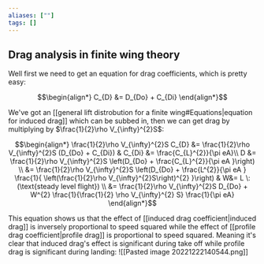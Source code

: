 ```yaml
---
aliases: [""]
tags: []
---
```


## Drag analysis in finite wing theory

Well first we need to get an equation for drag coefficients, which is pretty easy:

$$\begin{align*}
C_{D} &= D_{Do} + C_{Di}
\end{align*}$$

We've got an [[general lift distrobution for a finite wing#Equations|equation for induced drag]] which can be subbed in, then we can get drag by multiplying by $\frac{1}{2}\rho V_{\infty}^{2}S$:

$$\begin{align*}
\frac{1}{2}\rho V_{\infty}^{2}S C_{D} &= \frac{1}{2}\rho V_{\infty}^{2}S (D_{Do} + C_{Di})  & C_{Di} &=  \frac{C_{L}^{2}}{\pi eA}\\
D &= \frac{1}{2}\rho V_{\infty}^{2}S \left(D_{Do} + \frac{C_{L}^{2}}{\pi eA }\right) \\
 &= \frac{1}{2}\rho V_{\infty}^{2}S \left(D_{Do} + \frac{L^{2}}{\pi eA } \frac{1}{ \left(\frac{1}{2}\rho V_{\infty}^{2}S\right)^{2} }\right) & W&= L \:(\text{steady level flight}) \\
&= \frac{1}{2}\rho V_{\infty}^{2}S D_{Do} + W^{2} \frac{1}{\frac{1}{2} \rho V_{\infty}^{2} S} \frac{1}{\pi eA}
\end{align*}$$

This equation shows us that the effect of [[induced drag coefficient|induced drag]] is inversely proportional to speed squared while the effect of [[profile drag coefficient|profile drag]] is proportional to speed squared. Meaning it's clear that induced drag's effect is significant during take off while profile drag is significant during landing:
![[Pasted image 20221222140544.png]]

